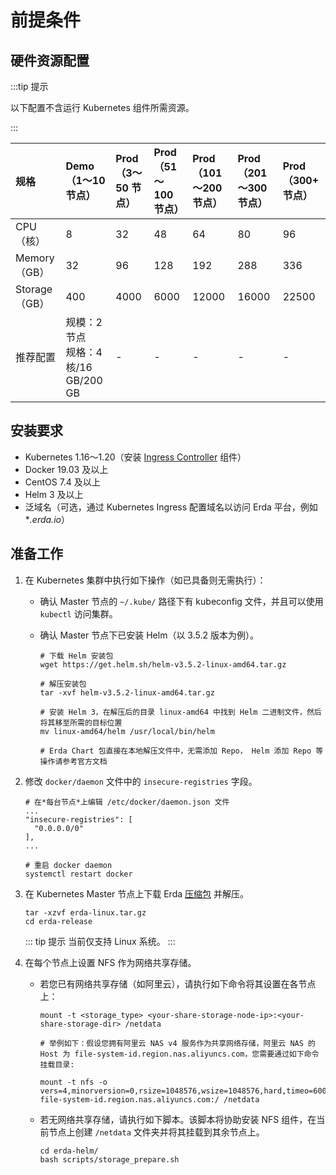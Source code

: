 # 前提条件

## 硬件资源配置

:::tip 提示

以下配置不含运行 Kubernetes 组件所需资源。

:::

| 规格          | Demo（1～10 节点）                        | Prod（3～50 节点） | Prod（51～100 节点） | Prod（101～200 节点） | Prod（201～300 节点） | Prod（300+ 节点） |
| :------------ | :---------------------------------------- | :----------------- | :------------------- | :-------------------- | :-------------------- | :---------------- |
| CPU（核）     | 8                                         | 32                 | 48                   | 64                    | 80                    | 96                |
| Memory（GB）  | 32                                        | 96                 | 128                  | 192                   | 288                   | 336               |
| Storage（GB） | 400                                       | 4000               | 6000                 | 12000                 | 16000                 | 22500             |
| 推荐配置      | 规模：2 节点 <br>规格：4 核/16 GB/200 GB | -                  | -                    | -                     | -                     | -                 |

## 安装要求

- Kubernetes 1.16～1.20（安装 [Ingress Controller](https://kubernetes.io/zh/docs/concepts/services-networking/ingress-controllers/) 组件）
- Docker 19.03 及以上
- CentOS 7.4 及以上
- Helm 3 及以上
- 泛域名（可选，通过 Kubernetes Ingress 配置域名以访问 Erda 平台，例如 **.erda.io*）

## 准备工作

1. 在 Kubernetes 集群中执行如下操作（如已具备则无需执行）：

    * 确认 Master 节点的 `~/.kube/` 路径下有 kubeconfig 文件，并且可以使用 `kubectl` 访问集群。

    * 确认 Master 节点下已安装 Helm（以 3.5.2 版本为例）。

      ```shell
      # 下载 Helm 安装包
      wget https://get.helm.sh/helm-v3.5.2-linux-amd64.tar.gz
   
      # 解压安装包
      tar -xvf helm-v3.5.2-linux-amd64.tar.gz
   
      # 安装 Helm 3，在解压后的目录 linux-amd64 中找到 Helm 二进制文件，然后将其移至所需的目标位置
      mv linux-amd64/helm /usr/local/bin/helm
   
      # Erda Chart 包直接在本地解压文件中，无需添加 Repo， Helm 添加 Repo 等操作请参考官方文档
      ```

2. 修改 `docker/daemon` 文件中的 `insecure-registries` 字段。

   ```shell
   # 在*每台节点*上编辑 /etc/docker/daemon.json 文件
   ...
   "insecure-registries": [
     "0.0.0.0/0"
   ],
   ...

   # 重启 docker daemon
   systemctl restart docker
   ```

3. 在 Kubernetes Master 节点上下载 Erda [压缩包](https://github.com/erda-project/erda/releases) 并解压。

   ```shell
   tar -xzvf erda-linux.tar.gz
   cd erda-release
   ```

   ::: tip 提示
   当前仅支持 Linux 系统。
   :::

4. 在每个节点上设置 NFS 作为网络共享存储。

    * 若您已有网络共享存储（如阿里云），请执行如下命令将其设置在各节点上：

      ```shell
      mount -t <storage_type> <your-share-storage-node-ip>:<your-share-storage-dir> /netdata
     
      # 举例如下：假设您拥有阿里云 NAS v4 服务作为共享网络存储，阿里云 NAS 的 Host 为 file-system-id.region.nas.aliyuncs.com，您需要通过如下命令挂载目录:
     
      mount -t nfs -o vers=4,minorversion=0,rsize=1048576,wsize=1048576,hard,timeo=600,retrans=2,noresvport file-system-id.region.nas.aliyuncs.com:/ /netdata
      ```

    * 若无网络共享存储，请执行如下脚本。该脚本将协助安装 NFS 组件，在当前节点上创建 `/netdata` 文件夹并将其挂载到其余节点上。

      ```shell
      cd erda-helm/
      bash scripts/storage_prepare.sh
      ```
